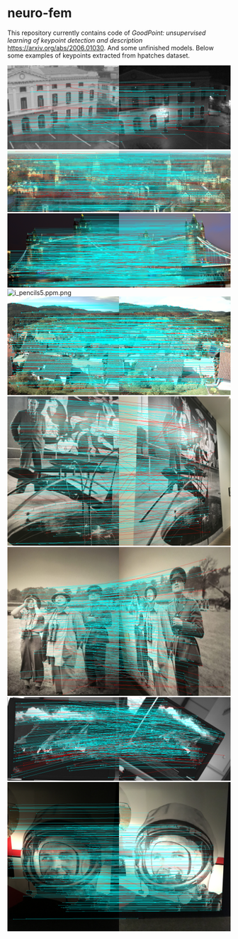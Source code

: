 # neuro-fem

This repository currently contains code of *GoodPoint: unsupervised learning of keypoint detection and description* https://arxiv.org/abs/2006.01030.
And some unfinished models. Below some examples of keypoints extracted from hpatches dataset.

![i_ajuntament5.png](fem/examples/i_ajuntament5.ppm.png)
![i_indiana3.ppm.png](fem/examples/i_indiana3.ppm.png)
![i_londonbridge3.ppm.png](fem/examples/i_londonbridge3.ppm.png)
![i_pencils5.ppm.png](fem/examples/i_pencils5.ppm.png)
![i_village5.ppm.png](fem/examples/i_village5.ppm.png)
![v_calder4.ppm.png](fem/examples/v_calder4.ppm.png)
![v_churchill4.ppm.png](fem/examples/v_churchill4.ppm.png)
![v_laptop3.ppm.png](fem/examples/v_laptop3.ppm.png)
![v_yuri2.ppm.png](fem/examples/v_yuri2.ppm.png)
